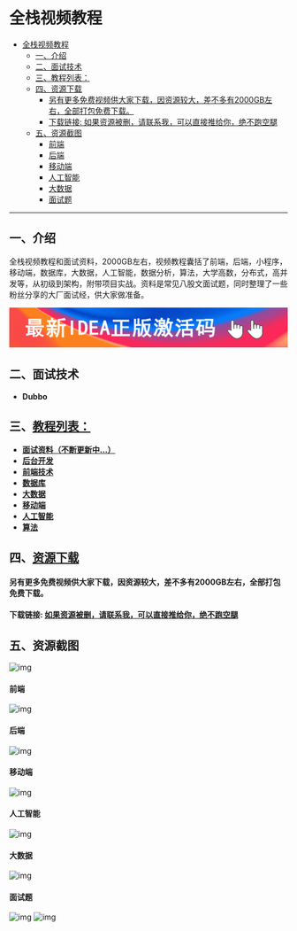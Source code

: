 # 全栈视频教程

- [全栈视频教程](#全栈视频教程)
  - [一、介绍](#一介绍)
  - [二、面试技术](#二面试技术)
  - [三、教程列表：](#三教程列表)
  - [四、资源下载](#四资源下载)
      - [另有更多免费视频供大家下载，因资源较大，差不多有2000GB左右，全部打包免费下载。](#另有更多免费视频供大家下载因资源较大差不多有2000gb左右全部打包免费下载)
      - [下载链接: 如果资源被删，请联系我，可以直接推给你，绝不跑空腿](#下载链接-如果资源被删请联系我可以直接推给你绝不跑空腿)
  - [五、资源截图](#五资源截图)
      - [前端](#前端)
      - [后端](#后端)
      - [移动端](#移动端)
      - [人工智能](#人工智能)
      - [大数据](#大数据)
      - [面试题](#面试题)

---

## 一、介绍
全栈视频教程和面试资料，2000GB左右，视频教程囊括了前端，后端，小程序，移动端，数据库，大数据，人工智能，数据分析，算法，大学高数，分布式，高并发等，从初级到架构，附带项目实战。资料是常见八股文面试题，同时整理了一些粉丝分享的大厂面试经，供大家做准备。

[![img](docs/img/Release_Preview_image_1280x600_IntelliJIDEA-2x.jpg)](http://www.idejihuo.com)


## 二、面试技术

- **Dubbo**




## 三、[教程列表：]()

- **[面试资料（不断更新中...）]()**
- **[后台开发]()**
- **[前端技术]()**
- **[数据库]()**
- **[大数据]()**
- **[移动端]()**
- **[人工智能]()**
- **[算法]()**


## 四、[资源下载]()

#### 另有更多免费视频供大家下载，因资源较大，差不多有2000GB左右，全部打包免费下载。

#### 下载链接: [如果资源被删，请联系我，可以直接推给你，绝不跑空腿](https://gitee.com/itmatu/zhongmayisheng/blob/master/video/index.md)

## 五、资源截图
![img](https://gitee.com/itmatu/zhongmayisheng/raw/master/video/img/101.jpg)

#### 前端
![img](https://gitee.com/itmatu/zhongmayisheng/raw/master/video/img/102.jpg)

#### 后端
![img](https://gitee.com/itmatu/zhongmayisheng/raw/master/video/img/103.jpg)

#### 移动端
![img](https://gitee.com/itmatu/zhongmayisheng/raw/master/video/img/104.jpg)

#### 人工智能
![img](https://gitee.com/itmatu/zhongmayisheng/raw/master/video/img/105.jpg)

#### 大数据
![img](https://gitee.com/itmatu/zhongmayisheng/raw/master/video/img/106.jpg)

#### 面试题
![img](https://gitee.com/itmatu/zhongmayisheng/raw/master/video/img/107.jpg)
![img](https://gitee.com/itmatu/zhongmayisheng/raw/master/video/img/108.jpg)

